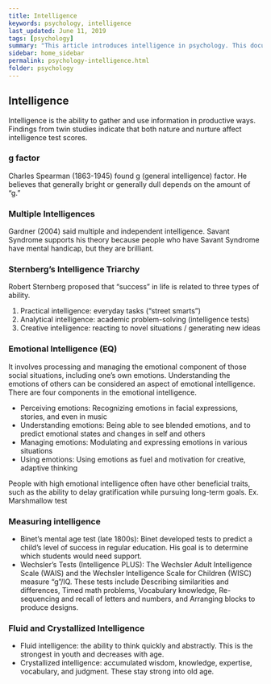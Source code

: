 ```yaml
---
title: Intelligence
keywords: psychology, intelligence
last_updated: June 11, 2019
tags: [psychology]
summary: "This article introduces intelligence in psychology. This document is based on a mind-and-behavior class taught by Prof. Ji-Yeon Kim at Kookmin University."
sidebar: home_sidebar
permalink: psychology-intelligence.html
folder: psychology
---
```


## Intelligence

Intelligence is the ability to gather and use information in productive ways. Findings from twin studies indicate that both nature and nurture affect intelligence test scores.

### g factor

Charles Spearman (1863-1945) found g (general intelligence) factor. He believes that generally bright or generally dull depends on the amount of “g.”

### Multiple Intelligences

Gardner (2004) said multiple and independent intelligence. Savant Syndrome supports his theory because people who have Savant Syndrome have mental handicap, but they are brilliant.

### Sternberg’s Intelligence Triarchy

Robert Sternberg proposed that “success” in life is related to three types of ability.

1. Practical intelligence: everyday tasks (“street smarts”)
2. Analytical intelligence: academic problem-solving (intelligence tests)
3. Creative intelligence: reacting to novel situations / generating new ideas

### Emotional Intelligence (EQ)

It involves processing and managing the emotional component of those social situations, including one’s own emotions. Understanding the emotions of others can be considered an aspect of emotional intelligence. There are four components in the emotional intelligence.

- Perceiving emotions: Recognizing emotions in facial expressions, stories, and even in music
- Understanding emotions: Being able to see blended emotions, and to predict emotional states and changes in self and others
- Managing emotions: Modulating and expressing emotions in various situations
- Using emotions: Using emotions as fuel and motivation for creative, adaptive thinking

People with high emotional intelligence often have other beneficial traits, such as the ability to delay gratification while pursuing long-term goals. Ex. Marshmallow test

### Measuring intelligence

- Binet’s mental age test (late 1800s): Binet developed tests to predict a child’s level of success in regular education. His goal is to determine which students would need support.
- Wechsler’s Tests (Intelligence PLUS): The Wechsler Adult Intelligence Scale (WAIS) and the Wechsler Intelligence Scale for Children (WISC) measure “g”/IQ. These tests include Describing similarities and differences, Timed math problems, Vocabulary knowledge, Re-sequencing and recall of letters and numbers, and Arranging blocks to produce designs.

### Fluid and Crystallized Intelligence

- Fluid intelligence: the ability to think quickly and abstractly. This is the strongest in youth and decreases with age.
- Crystallized intelligence: accumulated wisdom, knowledge, expertise, vocabulary, and judgment. These stay strong into old age.
